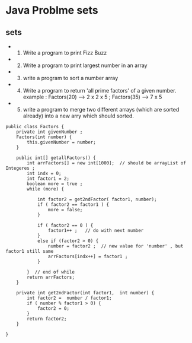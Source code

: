 # Java Problme sets

## sets
- 1. Write a program to print Fizz Buzz
- 2. Write a program to print largest number in an array
- 3. write a program to sort a number array
- 4. Write a program to return 'all prime factors' of a given number. example : Factors(20) -->  2 x 2 x 5 ; Factors(35) -->  7 x 5
- 5. write a program to merge two different arrays (which are sorted already) into a new arry which should sorted.


```
public class Factors {
    private int givenNumber ; 
    Factors(int number) {
        this.givenNumber = number;
    }
    
    public int[] getallFactors() {
        int arrFactors[] = new int[1000];  // should be arrayList of Integeres ;
        int indx = 0;
        int factor1 = 2;
        boolean more = true ;
        while (more) {
        
            int factor2 = get2ndFactor( factor1, number);
            if ( factor2 == factor1 ) {
                more = false;
            }
            
            if ( factor2 == 0 ) {
                factor1++ ;   // do with next number
            }
            else if (factor2 > 0) {
                number = factor2 ;  // new value for 'number' , but factor1 still same
                arrFactors[indx++] = factor1 ;
            }
                     
        }  // end of while
        return arrFactors;
    }
    
    private int get2ndFactor(int factor1,  int number) {
        int factor2 =  number / factor1;
        if ( number % factor1 > 0) {
            factor2 = 0;
        }
        return factor2;
    }

}
```
